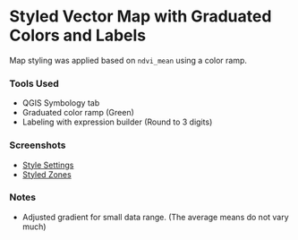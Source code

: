 # Styled Vector Map with Graduated Colors and Labels

Map styling was applied based on `ndvi_mean` using a color ramp.

### Tools Used
- QGIS Symbology tab
- Graduated color ramp (Green)
- Labeling with expression builder (Round to 3 digits)

### Screenshots
- [Style Settings](../Data/Style_Settings.png)
- [Styled Zones](../Data/Styled_Zones.png)


### Notes
- Adjusted gradient for small data range.  (The average means do not vary much)
